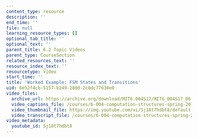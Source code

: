 ```yaml
---
content_type: resource
description: ''
end_time: ''
file: null
learning_resource_types: []
optional_tab_title: ''
optional_text: ''
parent_title: 6.2 Topic Videos
parent_type: CourseSection
related_resources_text: ''
resource_index_text: ''
resourcetype: Video
start_time: ''
title: 'Worked Example: FSM States and Transitions'
uid: 6e52f4cb-5157-b249-280d-2c8dc77638e0
video_files:
  archive_url: https://archive.org/download/MIT6.004S17/MIT6_004S17_06-02-07-01_300k.mp4
  video_captions_file: /courses/6-004-computation-structures-spring-2017/90b543c4820c50e8b850b7203ff8c0c0_Sj18t7hdbt8.vtt
  video_thumbnail_file: https://img.youtube.com/vi/Sj18t7hdbt8/default.jpg
  video_transcript_file: /courses/6-004-computation-structures-spring-2017/f8d5e9b17067d6285b299ba3bae5f257_Sj18t7hdbt8.pdf
video_metadata:
  youtube_id: Sj18t7hdbt8
---
```

